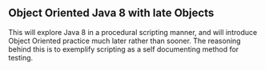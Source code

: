 ## Object Oriented Java 8 with late Objects

This will explore Java 8 in a procedural scripting manner, and will introduce Object Oriented practice much later rather than sooner. The reasoning behind this is to exemplify scripting as a self documenting method for testing.